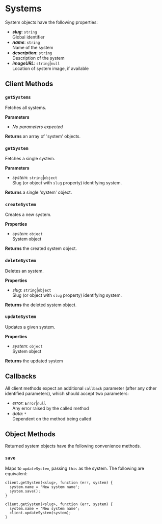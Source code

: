 # Systems

System objects have the following properties:

* ***slug***: `string`  
  Global identifier
* ***name***: `string`  
  Name of the system
* ***description***: `string`  
  Description of the system
* ***imageURL***: `string`|`null`  
  Location of system image, if available

## Client Methods

### `getSystems`

Fetches all systems.

**Parameters**

* *No parameters expected* 

**Returns** an array of 'system' objects.

### `getSystem`

Fetches a single system.

**Parameters**

* *system*: `string`|`object`  
  Slug (or object with `slug` property) identifying system.

**Returns** a single 'system' object.

### `createSystem`

Creates a new system.

**Properties**

* *system*: `object`  
  System object

**Returns** the created system object.

### `deleteSystem`

Deletes an system.

**Properties**

* *slug*: `string`|`object`  
  Slug (or object with `slug` property) identifying system.

**Returns** the deleted system object.

### `updateSystem`

Updates a given system.

**Properties**

* *system*: `object`  
  System object

**Returns** the updated system

## Callbacks

All client methods expect an additional `callback` parameter (after any other identified parameters), which should accept two parameters:

* *error*:  `Error`|`null`  
  Any error raised by the called method
* *data*: `*`  
  Dependent on the method being called

## Object Methods

Returned system objects have the following convenience methods.

### `save`

Maps to `updateSystem`, passing `this` as the system. The following are equivalent:

```
client.getSystem(<slug>, function (err, system) {
  system.name = 'New system name';
  system.save();
}
```

```
client.getSystem(<slug>, function (err, system) {
  system.name = 'New system name';
  client.updateSystem(system);
}
```
